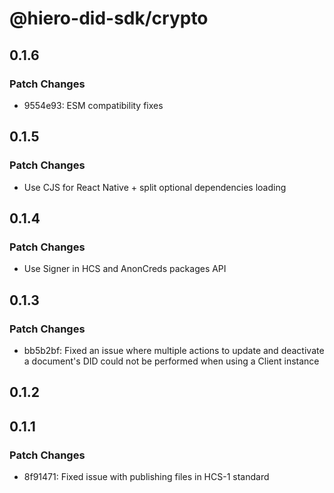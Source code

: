 # @hiero-did-sdk/crypto

## 0.1.6

### Patch Changes

- 9554e93: ESM compatibility fixes

## 0.1.5

### Patch Changes

- Use CJS for React Native + split optional dependencies loading

## 0.1.4

### Patch Changes

- Use Signer in HCS and AnonCreds packages API

## 0.1.3

### Patch Changes

- bb5b2bf: Fixed an issue where multiple actions to update and deactivate a document's DID could not be performed when using a Client instance

## 0.1.2

## 0.1.1

### Patch Changes

- 8f91471: Fixed issue with publishing files in HCS-1 standard
